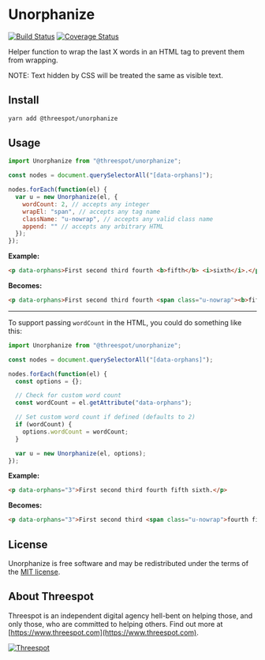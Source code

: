 # Unorphanize

[![Build Status](https://travis-ci.org/Threespot/unorphanize.svg?branch=master)](https://travis-ci.org/Threespot/unorphanize) [![Coverage Status](https://coveralls.io/repos/github/Threespot/unorphanize/badge.svg)](https://coveralls.io/github/Threespot/unorphanize)

Helper function to wrap the last X words in an HTML tag to prevent them from wrapping.

NOTE: Text hidden by CSS will be treated the same as visible text.

## Install

```bash
yarn add @threespot/unorphanize
```

## Usage

```js
import Unorphanize from "@threespot/unorphanize";

const nodes = document.querySelectorAll("[data-orphans]");

nodes.forEach(function(el) {
  var u = new Unorphanize(el, {
    wordCount: 2, // accepts any integer
    wrapEl: "span", // accepts any tag name
    className: "u-nowrap", // accepts any valid class name
    append: "" // accepts any arbitrary HTML
  });
});
```

**Example:**

```html
<p data-orphans>First second third fourth <b>fifth</b> <i>sixth</i>.</p>
```

**Becomes:**

```html
<p data-orphans>First second third fourth <span class="u-nowrap"><b>fifth</b> <i>sixth</i>.</span></p>
```

---

To support passing `wordCount` in the HTML, you could do something like this:

```js
import Unorphanize from "@threespot/unorphanize";

const nodes = document.querySelectorAll("[data-orphans]");

nodes.forEach(function(el) {
  const options = {};

  // Check for custom word count
  const wordCount = el.getAttribute("data-orphans");

  // Set custom word count if defined (defaults to 2)
  if (wordCount) {
    options.wordCount = wordCount;
  }

  var u = new Unorphanize(el, options);
});

```
**Example:**

```html
<p data-orphans="3">First second third fourth fifth sixth.</p>
```

**Becomes:**

```html
<p data-orphans="3">First second third <span class="u-nowrap">fourth fifth sixth.</span></p>
```

## License

Unorphanize is free software and may be redistributed under the terms of the [MIT license](https://github.com/Threespot/frontline-sass/blob/master/LICENSE.md).

## About Threespot

Threespot is an independent digital agency hell-bent on helping those, and only those, who are committed to helping others. Find out more at [https://www.threespot.com](https://www.threespot.com).

[![Threespot](https://avatars3.githubusercontent.com/u/370822?v=3&s=100)](https://www.threespot.com)
